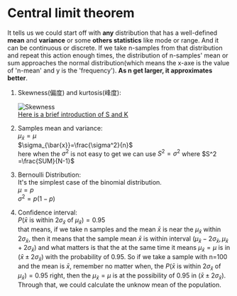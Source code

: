 # Central limit theorem
It tells us we could start off with **any** distribution that has a well-defined **mean** and **variance** or some **others statistics** like mode or range. And it can be continuous or discrete. If we take n-samples from that distribution and repeat this action enough times, the distribution of n-samples' mean or sum approaches the normal distribution(which means the x-axe is the value of 'n-mean' and y is the 'frequency'). **As n get larger, it approximates better**.  

1. Skewness(偏度) and kurtosis(峰度):  
   
   ![Skewness](https://gss0.bdstatic.com/94o3dSag_xI4khGkpoWK1HF6hhy/baike/s%3D220/sign=792a3548c65c1038207ec9c08210931c/cf1b9d16fdfaaf5163a4b4ed8c5494eef01f7a18.jpg)  
   [Here is a brief introduction of S and K](https://www.cnblogs.com/jiaxin359/p/8977333.html 'here ')  

2. Samples mean and variance:  
   $\mu_{\bar{x}}=\mu$  
   $\sigma_{\bar{x}}=\frac{\sigma^2}{n}$  
   here when the $\sigma^2$ is not easy to get we can use $S^2=\sigma^2$ where $S^2 =\frac{SUM}{N-1}$

3. Bernoulli Distribution:  
   It's the simplest case of the binomial distribution.  
   $\mu=p$  
   $\sigma^2=p(1-p)$  

4. Confidence interval:  
   $P(\bar{x}$ is within $2\sigma_{\bar{x}}$ of $\mu_{\bar{x}})=0.95$  
   that means, if we take n samples and the mean $\bar{x}$ is near the $\mu_{\bar{x}}$ within 2$\sigma_{\bar{x}}$, then it means that the sample mean $\bar{x}$ is within interval $(\mu_{\bar{x}}-2\sigma_{\bar{x}},\mu_{\bar{x}}+2\sigma_{\bar{x}})$ and what matters is that the at the same time it means $\mu_{\bar{x}}=\mu$ is in $(\bar{x}\pm2\sigma_{\bar{x}})$ with the probability of 0.95. So if we take a sample with n=100 and the mean is $\bar{x}$, remember no matter when, the $P(\bar{x}$ is within $2\sigma_{\bar{x}}$ of $\mu_{\bar{x}})=0.95$ right, then the $\mu_{\bar{x}}=\mu$ is at the possibility of 0.95 in $(\bar{x}\pm2\sigma_{\bar{x}})$. Through that, we could calculate the unknow mean of the population.
   

   